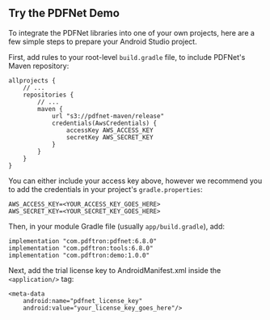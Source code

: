 ## Try the PDFNet Demo

To integrate the PDFNet libraries into one of your own projects, here are a few simple steps to prepare your Android Studio project.

First, add rules to your root-level `build.gradle` file, to include PDFNet's Maven repository:

```
allprojects {
    // ...
    repositories {
        // ...
        maven {
            url "s3://pdfnet-maven/release"
            credentials(AwsCredentials) {
                accessKey AWS_ACCESS_KEY
                secretKey AWS_SECRET_KEY
            }
        }
    }
}
```

You can either include your access key above, however we recommend you to add the credentials in your project's `gradle.properties`:

```
AWS_ACCESS_KEY=<YOUR_ACCESS_KEY_GOES_HERE>
AWS_SECRET_KEY=<YOUR_SECRET_KEY_GOES_HERE>
```

Then, in your module Gradle file (usually `app/build.gradle`), add:

```
implementation "com.pdftron:pdfnet:6.8.0"
implementation "com.pdftron:tools:6.8.0"
implementation "com.pdftron:demo:1.0.0"
```

Next, add the trial license key to AndroidManifest.xml inside the `<application/>` tag:

```
<meta-data
    android:name="pdfnet_license_key"
    android:value="your_license_key_goes_here"/>

```

